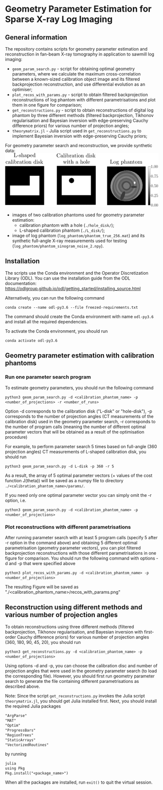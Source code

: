 # Geometry Parameter Estimation for Sparse X-ray Log Imaging
## General information
The repository contains scripts for geometry parameter estimation 
and reconstruction in fan-beam X-ray tomography in application to sawmill log imaging:
* `geom_param_search.py` - script for obtaining optimal geometry parameters, 
where we calculate the maximum cross-correlation between a known-sized calibration object image 
and its filtered backprojection reconstruction, 
and use differential evolution as an optimiser;
* `plot_recos_with_params.py` - script to obtain filtered backprojection reconstructions of log phantom with different parametrisations
and plot them in one figure for comparison;
* `get_reconstructions.py` -  script to obtain reconstructions of digital log phantom by three different methods 
(filtered backprojection, Tikhonov regularisation and Bayesian inversion with edge-preserving Cauchy difference priors) 
for various number of projection angles;
* `theorymatrix.jl` - Julia script used in `get_reconstructions.py` to implement Bayesian inversion with edge-preserving Cauchy priors;

For geometry parameter search and reconstruction, we provide synthetic data: 
![](images/Fig_1.png)
* images of two calibration phantoms used for geometry parameter estimation:
  - calibration phantom with a hole (```./hole_disk/```);
  - L-shaped calibration phantom (```./L_disk/```);
* image of log phantom (```log_phantom/phantom_true_256.mat```) 
and its synthetic full-angle X-ray measurements used for testing (```log_phantom/phantom_sinogram_noise_2.npy```). 

## Installation
The scripts use the Conda environment and the Operator Discretization Library (ODL).
You can use the installation guide from the ODL documentation:
https://odlgroup.github.io/odl/getting_started/installing_source.html

Alternatively, you can run the following command 

```shell
conda create --name odl-py3.6 --file freezed-requirements.txt
```

The command should create the Conda environment  with name `odl-py3.6` and install all the required  dependencies.

To activate the Conda environment, you should run 

```shell
conda activate odl-py3.6
```

## Geometry parameter estimation with calibration phantoms 

### Run one parameter search program 

To estimate geometry parameters, you should run the following command 

```shell
python3 geom_param_search.py -d <calibration_phantom_name> -p <number_of_projections> -r <number_of_runs> 
```

Option -d corresponds to the calibration disk ("L-disk" or "hole-disk"), -p corresponds to the number of projection 
angles (CT measurements of the calibration disk) used in the geometry parameter search, 
-r corresponds to the number of program calls
(meaning the number of different optimal parameter vectors that will be obtained as a result of the optimisation procedure)

For example, to perform parameter search 5 times based on full-angle (360 projection angles) CT measurements of
L-shaped calibration disk, you should run  

```shell
python3 geom_param_search.py -d L-disk -p 360 -r 5 
```

As a result, the array of 5 optimal parameter vectors (+ values of the cost function J(theta))
will be saved as a numpy file to directory `./<calibration_phantom_name>/params/`.

If you need only one optimal parameter vector you can simply omit the -r option, i.e. 

```shell
python3 geom_param_search.py -d <calibration_phantom_name> -p <number_of_projections> 
```

### Plot reconstructions with different parametrisations
After running parameter search with at least 5 program calls (specify 5 after -r option in the command above)
and obtaining 5 different optimal parametrisation (geometry parameter vectors),
you can plot filtered backprojection reconstructions with those different parametrisations in one figure for comparison.
You should run the following command with options -d and -p that were specified above

```shell
python3 plot_recos_with_params.py -d <calibration_phantom_name> -p <number_of_projections>
```
The resulting Figure will be saved as "./<calibration_phantom_name>/recos_with_params.png"

## Reconstruction using different methods and various number of projection angles

To obtain reconstructions using three different methods 
(filtered backprojection, Tikhonov regularisation, 
and Bayesian inversion with first-order Cauchy difference priors) 
for various number of projection angles (360, 180, 90, 45, 20), 
you should run 

```shell
python3 get_reconstructions.py -d <calibration_phantom_name> -p <number_of_projections>
```

Using options -d and -p, you can choose the calibration disc and number of projection angles that were used 
in the geometry parameter search (to load the corresponding file). However, you should first run geometry parameter search 
to generate the file containing different parametrisations as described above.

Note: Since the script `get_reconstructions.py` invokes the Julia script `theorymatrix.jl`,
you should get Julia installed first. Next, you should install the required Julia packages 

```
"ArgParse"
"MAT" 
"Optim"
"ProgressBars"
"RegionTrees" 
"StaticArrays"
"VectorizedRoutines" 
```
by running 

```shell
julia
using Pkg
Pkg.install("<package_name>")
```

When all the packages are installed, run ```exit()``` to quit the virtual session.

